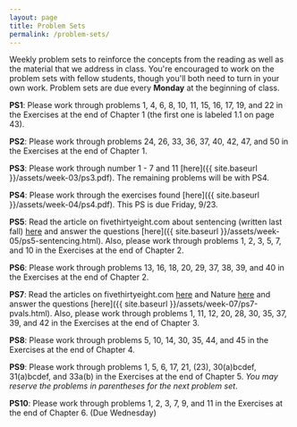 ```yaml
---
layout: page
title: Problem Sets
permalink: /problem-sets/
---
```


Weekly problem sets to reinforce the concepts from the reading as
well as the material that we address in class. You're encouraged to work on the problem sets with fellow students, though you'll both need to turn in your own work. Problem sets are due every **Monday** at the beginning of class.

<!--
**PS11**: Please work through problems 1, 2, 3, 7, 9, 11, 14, and 16 in the Exercises at the end of Chapter 6. (Due April 25)

**PS10**: Please work through problems 1, 5, 6, 17, 21, 23, 30, 31, and 33 in the Exercises at the end of Chapter 5. (Due April 18)

**PS9**: Please work through problems 5, 10, 14, 30, 35, 44, and 45 in the Exercises at the end of Chapter 4.

**PS8**: Walk through the interactive visualization at <a href = "http://rocknpoll.graphics" target = "_blank">http://rocknpoll.graphics</a> and answer the questions about it [here]({{ site.baseurl }}/problem-sets/ps8-rocknpoll/).  Please also work through problems 24, 28, 30, 35, 37, 39, and 42 in the Exercises at the end of Chapter 3.

**PS7**: Read the articles on fivethirtyeight.com <a href = "http://fivethirtyeight.com/features/statisticians-found-one-thing-they-can-agree-on-its-time-to-stop-misusing-p-values/" target = "_blank">here</a> and Nature <a href = "http://www.nature.com/news/statisticians-issue-warning-over-misuse-of-p-values-1.19503" target = "_blank">here</a> and answer the questions [here]({{ site.baseurl }}/problem-sets/ps7-extra/). Also, please work through problems 1, 11, 12, 15, and 20 in the Exercises at the end of Chapter 3.

**PS6**: Please complete the Midterm Evaluation Survey [here](http://goo.gl/forms/L5dkZ7UL8E). Also, please work through problems 13, 16, 18, 20, 29, 37, 38, 39, and 40 in the Exercises at the end of Chapter 2.

-->




**PS1**: Please work through problems 1, 4, 6, 8, 10, 11, 15, 16, 17, 19, and 22 in the Exercises at the end of Chapter 1 (the first one is labeled 1.1 on page 43).

**PS2**: Please work through problems 24, 26, 33, 36, 37, 40, 42, 47, and 50 in the Exercises at the end of Chapter 1.

**PS3**: Please work through number 1 - 7 and 11 [here]({{ site.baseurl }}/assets/week-03/ps3.pdf). The remaining problems will be with PS4.

**PS4**: Please work through the exercises found [here]({{ site.baseurl }}/assets/week-04/ps4.pdf). This PS is due Friday, 9/23.

**PS5**:  Read the article on fivethirtyeight.com about sentencing (written last fall) <a href = "http://fivethirtyeight.com/features/prison-reform-risk-assessment/" target = "_blank">here</a> and answer the questions [here]({{ site.baseurl }}/assets/week-05/ps5-sentencing.html).  Also, please work through problems 1, 2, 3, 5, 7, and 10 in the Exercises at the end of Chapter 2.

**PS6**: Please work through problems 13, 16, 18, 20, 29, 37, 38, 39, and 40 in the Exercises at the end of Chapter 2.

**PS7**: Read the articles on fivethirtyeight.com <a href = "http://fivethirtyeight.com/features/statisticians-found-one-thing-they-can-agree-on-its-time-to-stop-misusing-p-values/" target = "_blank">here</a> and Nature <a href = "http://www.nature.com/news/statisticians-issue-warning-over-misuse-of-p-values-1.19503" target = "_blank">here</a> and answer the questions [here]({{ site.baseurl }}/assets/week-07/ps7-pvals.html). Also, please work through problems 1, 11, 12, 20, 28, 30, 35, 37, 39, and 42 in the Exercises at the end of Chapter 3.

**PS8**: Please work through problems 5, 10, 14, 30, 35, 44, and 45 in the Exercises at the end of Chapter 4.

**PS9**: Please work through problems 1, 5, 6, 17, 21, (23), 30(a)bcdef, 31(a)bcdef, and 33a(b) in the Exercises at the end of Chapter 5. *You may reserve the problems in parentheses for the next problem set*.

**PS10**: Please work through problems 1, 2, 3, 7, 9, and 11 in the Exercises at the end of Chapter 6. (Due Wednesday)